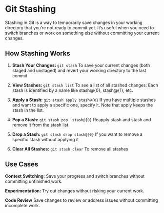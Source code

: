# Git Stashing

Stashing in Git is a way to temporarily save changes in your working directory that you’re not ready to commit yet. It’s useful when you need to switch branches or work on something else without committing your current changes.

## How Stashing Works

1. **Stash Your Changes:**
   `git stash`
    To save your current changes (both staged and unstaged) and revert your working directory to the last commit

2. **View Stashes:**
   `git stash list`
   To see a list of all stashed changes:
   Each stash is identified by a name like stash@{0}, stash@{1}, etc.

3. **Apply a Stash:**
   `git stash apply stash@{0}`
   If you have multiple stashes and want to apply a specific one, specify it.
   Note that apply keeps the stash in the list.

4. **Pop a Stash:**
   `git stash pop  stash@{0}`
   Reapply stash and stash and remove it from the stash list

5. **Drop a Stash:**
   `git stash drop stash@{0}`
   If you want to remove a specific stash without applying it

6. **Clear All Stashes:**
   `git stash clear`
   To remove all stashes

## Use Cases
**Context Switching:**
Save your progress and switch branches without committing unfinished work.

**Experimentation:**
Try out changes without risking your current work.

**Code Review**
Save changes to review or address issues without committing incomplete work.


